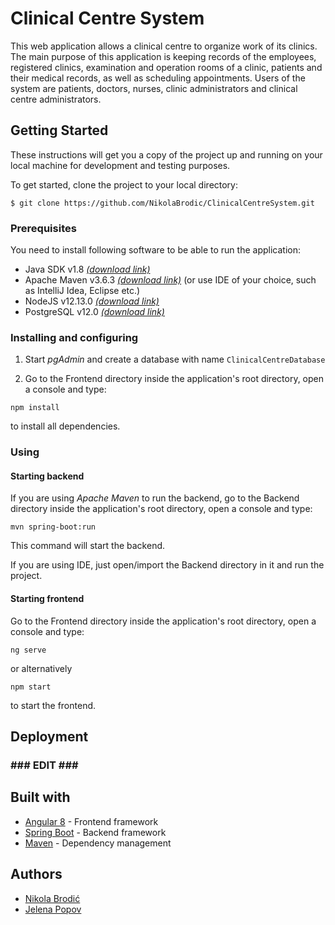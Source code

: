 # Clinical Centre System

This web application allows a clinical centre to organize work of its clinics. The main purpose of this application is keeping records of the employees, registered clinics, examination and operation rooms of a clinic, patients and their medical records, as well as scheduling appointments. Users of the system are patients, doctors, nurses, clinic administrators and clinical centre administrators. 

## Getting Started

These instructions will get you a copy of the project up and running on your local machine for development and testing purposes.

To get started, clone the project to your local directory:
```
$ git clone https://github.com/NikolaBrodic/ClinicalCentreSystem.git
```

### Prerequisites

You need to install following software to be able to run the application:
* Java SDK v1.8 [*(download link)*](https://www.oracle.com/technetwork/java/javase/downloads/jdk8-downloads-2133151.html)
* Apache Maven v3.6.3 [*(download link)*](https://maven.apache.org/download.cgi) (or use IDE of your choice, such as IntelliJ Idea, Eclipse etc.)
* NodeJS v12.13.0 [*(download link)*](https://nodejs.org/en/blog/release/v12.13.0/)
* PostgreSQL v12.0 [*(download link)*](https://www.postgresql.org/download/)

### Installing and configuring

1. Start *pgAdmin* and create a database with name `ClinicalCentreDatabase`

2. Go to the Frontend directory inside the application's root directory, open a console and type:
```
npm install
```
to install all dependencies.

### Using

#### Starting backend

If you are using *Apache Maven* to run the backend, go to the Backend directory inside the application's root directory, open a console and type:
```
mvn spring-boot:run
```
This command will start the backend.

If you are using IDE, just open/import the Backend directory in it and run the project.

#### Starting frontend

Go to the Frontend directory inside the application's root directory, open a console and type:
```
ng serve
```
or alternatively
```
npm start
```
to start the frontend.

## Deployment

### **### EDIT ###**

## Built with

* [Angular 8](https://angular.io) - Frontend framework
* [Spring Boot](https://spring.io/) - Backend framework
* [Maven](https://maven.apache.org/) - Dependency management

## Authors

* [Nikola Brodić](https://github.com/NikolaBrodic)
* [Jelena Popov](https://github.com/JelenaPopov)


